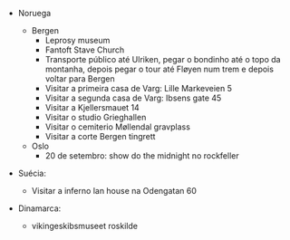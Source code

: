 - Noruega
	- Bergen
		- Leprosy museum
		- Fantoft Stave Church
		- Transporte público até Ulriken, pegar o bondinho até o topo da montanha, depois pegar o tour até Fløyen num trem e depois voltar para Bergen
		- Visitar a primeira casa de Varg: Lille Markeveien 5
		- Visitar a segunda casa de Varg: Ibsens gate 45
		- Visitar a Kjellersmauet 14
		- Visitar o studio Grieghallen
		- Visitar o cemiterio Møllendal gravplass
		- Visitar a corte Bergen tingrett
	- Oslo
		- 20 de setembro: show do the midnight no rockfeller
  
  
- Suécia:
	- Visitar a inferno lan house na Odengatan 60

- Dinamarca:
	- vikingeskibsmuseet roskilde